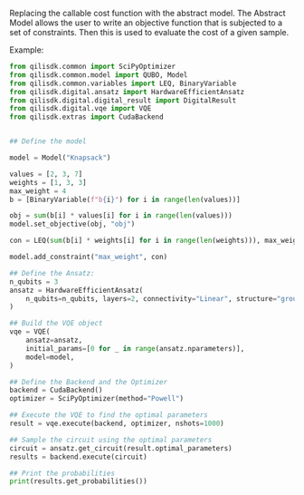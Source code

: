 Replacing the callable cost function with the abstract model. The Abstract Model allows the user to write an objective function that is subjected to a set of constraints. Then this is used to evaluate the cost of a given sample. 


Example: 
```python
from qilisdk.common import SciPyOptimizer
from qilisdk.common.model import QUBO, Model
from qilisdk.common.variables import LEQ, BinaryVariable
from qilisdk.digital.ansatz import HardwareEfficientAnsatz
from qilisdk.digital.digital_result import DigitalResult
from qilisdk.digital.vqe import VQE
from qilisdk.extras import CudaBackend


## Define the model

model = Model("Knapsack")

values = [2, 3, 7]
weights = [1, 3, 3]
max_weight = 4
b = [BinaryVariable(f"b{i}") for i in range(len(values))]

obj = sum(b[i] * values[i] for i in range(len(values)))
model.set_objective(obj, "obj")

con = LEQ(sum(b[i] * weights[i] for i in range(len(weights))), max_weight)

model.add_constraint("max_weight", con)

## Define the Ansatz: 
n_qubits = 3
ansatz = HardwareEfficientAnsatz(
    n_qubits=n_qubits, layers=2, connectivity="Linear", structure="grouped", one_qubit_gate="U2", two_qubit_gate="CNOT"
)

## Build the VQE object
vqe = VQE(
    ansatz=ansatz,
    initial_params=[0 for _ in range(ansatz.nparameters)],
    model=model,
)

## Define the Backend and the Optimizer
backend = CudaBackend()
optimizer = SciPyOptimizer(method="Powell")

## Execute the VQE to find the optimal parameters
result = vqe.execute(backend, optimizer, nshots=1000)

## Sample the circuit using the optimal parameters
circuit = ansatz.get_circuit(result.optimal_parameters)
results = backend.execute(circuit)

## Print the probabilities
print(results.get_probabilities())
```

